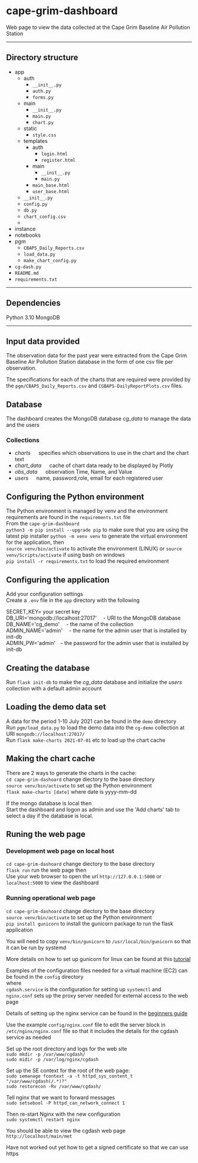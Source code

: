 # cape-grim-dashboard
Web page to view the data collected at the Cape Grim Baseline Air Pollution Station
********   

## Directory structure 
- app  
    - auth  
        - `__init__.py`  
        - `auth.py`  
        - `forms.py`  
    - main  
        - `__init__.py`  
        - `main.py`  
        - `chart.py`
    - static  
        - `style.css`   
    - templates  
        - auth  
            - `login.html`  
            - `register.html`  
        - main  
            - `__init__.py`  
            - `main.py`  
        - `main_base.html`  
        - `user_base.html`
    - `__init__.py`  
    - `config.py`  
    - `db.py`  
    - `chart_config.csv`  
    -    
- instance  
- notebooks  
- pgm  
    - `CBAPS_Daily_Reports.csv`  
    - `load_data.py`  
    - `make_chart_config.py`  
- `cg-dash.py`  
- `README.md`  
- `requirements.txt`  
********  
## Dependencies  
Python 3.10 
MongoDB   
********
## Input data provided   
The observation data for the past year were extracted from the Cape Grim Baseline Air Pollution Station database in the form of one csv file per observation. 

The specifications for each of the charts that are required were provided by the `pgm/CBAPS_Daily_Reports.csv` and  `CGBAPS-DailyReportPlots.csv`  files.  

## Database  
The dashboard creates the MongoDB database *cg_data* to manage the data and the users  
  
### Collections  
- *charts* &emsp; specifies which observations to use in the chart and the chart text  
- *chart_data* &emsp; cache of chart data ready to be displayed by Plotly  
- *obs_data* &emsp; observation Time, Name, and Value  
- *users* &emsp; name, password,role, email for each registered user  

## Configuring the Python environment 
The Python environment is managed by venv and the environment requirements are found in the `requirements.txt` file   
From the `cape-grim-dashboard`  
`python3 -m pip install --upgrade pip` to make sure that you are using the latest pip installer 
`python -m venv venv` to generate the virtual environment for the application, then   
`source venv/bin/activate` to activate the environment (LINUX)  or `source venv/Scripts/activate` if using bash on windows  
`pip install -r requirements.txt` to load the required environment  

## Configuring the application   
Add your configuration settings    
Create a `.env` file in the `app` directory with the following  

SECRET_KEY= your secret key   
DB_URI='mongodb://localhost:27017'&emsp; - URI to the MongoDB database   
DB_NAME='cg_demo'&emsp; - the name of the collection   
ADMIN_NAME='admin'&emsp; - the name for the admin user that is installed by init-db   
ADMIN_PW='admin'&emsp;- the password for the admin user that is installed by init-db   

## Creating the database  
Run `flask init-db` to make the *cg_data* database and initialize the *users* collection with a default admin account  

## Loading the demo data set 
A data  for the period 1-10 July 2021 can be found in the `demo` directory  
Run `pgm/load_data.py` to load the demo data into the `cg-demo` collection at URI `mongodb://localhost:27017/`     
Run `flask make-charts 2021-07-01` etc to load up the chart cache  

## Making the chart cache   
There are 2 ways to generate the charts in the cache:   
`cd cape-grim-dashoard` change diectory to the base directory  
`source venv/bin/activate` to set up the Python environment  
`flask make-charts [date]` where date is yyyy-mm-dd 

If the mongo database is local then  
Start the dashboard and logon as admin and use the 'Add charts' tab to select a day if the database is local.  

## Runing the web page  
### Development web page on local host  
`cd cape-grim-dashoard` change diectory to the base directory  
`flask run`  run the web page then  
Use your web browser to open the url `http://127.0.0.1:5000` or `localhost:5000` to view the dashboard  

### Running operational web page  
`cd cape-grim-dashoard` change diectory to the base directory  
`source venv/bin/activate` to set up the Python environment  
`pip install gunicorn` to install the gunicorn package to run the flask application 

You will need to copy `venv/bin/gunicorn` to `/usr/local/bin/gunicorn` so that it can be run by systemd 

More details on how to set up gunicorn for linux can be found at this [tutorial](https://www.edmondchuc.com/deploying-python-flask-with-gunicorn-nginx-and-systemd)  

Examples of the configuration files needed for a virtual machine (EC2) can be found in the `config` directory  
where  
`cgdash.service` is the configuration for setting up `systemctl` and  
`nginx.conf` sets up the proxy server needed for external access to the web page  

Details of setting up the nginx service can be found in the [beginners guide](https://nginx.org/en/docs/beginners_guide.html)  

Use the example `config/nginx.conf` file to edit the server block in `/etc/nginx/nginx.conf` file so that it includes the details for the cgdash service as needed  

Set up the root directory and logs for the web site  
`sudo mkdir -p /var/www/cgdash/`  
`sudo midir -p /var/log/nginx/cgdash`    

Set up the SE context for the root of the web page:  
`sudo semanage fcontext -a -t httpd_sys_content_t "/var/www/cgdash(/.*)?"`  
`sudo restorecon -Rv /var/www/cgdash/`  

Tell nginx that we want to forward messages  
`sudo setsebool -P httpd_can_network_connect 1`     

Then re-start Nginx with the new configuration  
`sudo systemctl restart nginx`  

You should be able to view the cgdash web page 
`http://localhost/main/met`  

Have not worked out yet how to get a signed certificate so that we can use https  

 
